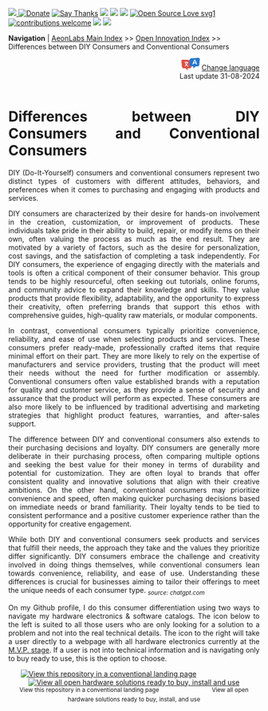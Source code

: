[![](https://dcbadge.vercel.app/api/server/hw3j3RwfJf) ](https://discord.gg/hw3j3RwfJf)
 [![Donate](https://img.shields.io/badge/donate-$-brown.svg?style=for-the-badge)](http://paypal.me/mtpsilva)
 [![Say Thanks](https://img.shields.io/badge/Say%20Thanks-!-yellow.svg?style=for-the-badge)](https://saythanks.io/to/mtpsilva)
![](https://img.shields.io/github/last-commit/aeonSolutions/aeonSolutions?style=for-the-badge)
<img src="https://us-central1-trackgit-analytics.cloudfunctions.net/token/ping/lztozx5fhr486ojv78ol" />
![](https://views.whatilearened.today/views/github/aeonSolutions/aeonSolutions.svg)
[![Open Source Love svg1](https://badges.frapsoft.com/os/v1/open-source.svg?v=103)](#)
[![contributions welcome](https://img.shields.io/badge/contributions-welcome-brightgreen.svg?style=flat&label=Contributions&colorA=red&colorB=black	)](#)
[<img src="https://cdn.buymeacoffee.com/buttons/v2/default-yellow.png" data-canonical-src="https://cdn.buymeacoffee.com/buttons/v2/default-yellow.png" height="30" />](https://www.buymeacoffee.com/migueltomas)
<a href="https://github.com/sponsors/aeonSolutions">
  <img height="40" src="https://github.com/aeonSolutions/PCB-Prototyping-Catalogue/blob/main/media/become_a_github_sponsor.png">
</a>


**Navigation** | [AeonLabs Main Index](https://github.com/aeonSolutions/aeonSolutions/blob/main/aeonSolutions-Main-Index.md)  >>  [Open Innovation Index](https://github.com/aeonSolutions/aeonSolutions/blob/main/open-innovation-book-index.md)  >>  Differences between DIY Consumers and Conventional Consumers

<div align="right">
   <img height="25" src="https://github.com/aeonSolutions/aeonSolutions/blob/main/media/language-icon.png"> 
 <a href="https://github-com.translate.goog/aeonSolutions/aeonSolutions/blob/main/Differences_between_DIY_Consumers_and_Conventional_Consumers%20.md?_x_tr_sl=en&_x_tr_tl=fr&_x_tr_hl=en&_x_tr_pto=wapp">Change language</a> <br>
Last update 31-08-2024
</div>

<br>

<div align="justify">

# Differences between DIY Consumers and Conventional Consumers 

DIY (Do-It-Yourself) consumers and conventional consumers represent two distinct types of customers with different attitudes, behaviors, and preferences when it comes to purchasing and engaging with products and services.

DIY consumers are characterized by their desire for hands-on involvement in the creation, customization, or improvement of products. These individuals take pride in their ability to build, repair, or modify items on their own, often valuing the process as much as the end result. They are motivated by a variety of factors, such as the desire for personalization, cost savings, and the satisfaction of completing a task independently. For DIY consumers, the experience of engaging directly with the materials and tools is often a critical component of their consumer behavior. This group tends to be highly resourceful, often seeking out tutorials, online forums, and community advice to expand their knowledge and skills. They value products that provide flexibility, adaptability, and the opportunity to express their creativity, often preferring brands that support this ethos with comprehensive guides, high-quality raw materials, or modular components.

In contrast, conventional consumers typically prioritize convenience, reliability, and ease of use when selecting products and services. These consumers prefer ready-made, professionally crafted items that require minimal effort on their part. They are more likely to rely on the expertise of manufacturers and service providers, trusting that the product will meet their needs without the need for further modification or assembly. Conventional consumers often value established brands with a reputation for quality and customer service, as they provide a sense of security and assurance that the product will perform as expected. These consumers are also more likely to be influenced by traditional advertising and marketing strategies that highlight product features, warranties, and after-sales support.

The difference between DIY and conventional consumers also extends to their purchasing decisions and loyalty. DIY consumers are generally more deliberate in their purchasing process, often comparing multiple options and seeking the best value for their money in terms of durability and potential for customization. They are often loyal to brands that offer consistent quality and innovative solutions that align with their creative ambitions. On the other hand, conventional consumers may prioritize convenience and speed, often making quicker purchasing decisions based on immediate needs or brand familiarity. Their loyalty tends to be tied to consistent performance and a positive customer experience rather than the opportunity for creative engagement.

While both DIY and conventional consumers seek products and services that fulfill their needs, the approach they take and the values they prioritize differ significantly. DIY consumers embrace the challenge and creativity involved in doing things themselves, while conventional consumers lean towards convenience, reliability, and ease of use. Understanding these differences is crucial for businesses aiming to tailor their offerings to meet the unique needs of each consumer type. <sub> *source: chatgpt.com* </sub>

On my Github profile, I do this consumer differentiation using two ways to navigate my hardware electronics & software catalogs.  The icon below to the left is suited to all those users who are only looking for a solution to a problem and not into the real technical details. The icon to the right will take a user directly to a webpage with all hardware electronics currently at the [M.V.P. stage](https://en.wikipedia.org/wiki/Minimum_viable_product). If a user is not into technical information and is navigating only to buy ready to use, this is the option to choose. 

<p align="center">
 <a href="https://aeonsolutions.github.io/portfolio/hardware_electronics/">
 <img alt="View this repository in a conventional landing page" height="100" src="https://github.com/aeonSolutions/PCB-Prototyping-Catalogue/blob/main/media/diy_icon.png"></a>
  &emsp;&emsp;&emsp;&emsp;&emsp;&emsp;&emsp;
  <a href="https://aeonsolutions.github.io/products/">
  <img alt="View all open hardware solutions ready to buy, install and use" height="100" src="https://github.com/aeonSolutions/PCB-Prototyping-Catalogue/blob/main/media/pcb_icon.png">
 </a> <br>
 <sup>View this repository in a conventional landing page</sup>
  &emsp;&emsp;&emsp;&emsp;&emsp;&emsp;&emsp;
 <sup> View all open hardware solutions ready to buy, install, and use</sup>
</p>

</div>
